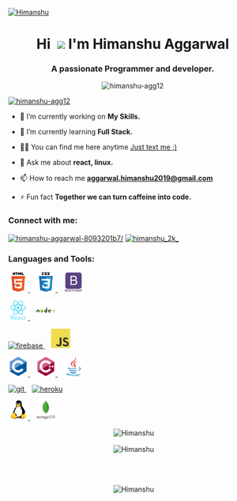 
[![Himanshu](https://s6.gifyu.com/images/mygif192d435b526d5ec2.gif)](Himanshu)
<h1 align="center">Hi&nbsp; <a href="Hey"><img src="https://raw.githubusercontent.com/TOXIC-DEVIL/TOXIC-DEVIL/TOXIC-DEVIL-OFFICIAL/media/Hi.gif" width="48px"></a> I'm Himanshu Aggarwal</h1>
<h3 align="center">A passionate Programmer and developer.</h3>

<p align="center"> <img src="https://komarev.com/ghpvc/?username=himanshu-agg12&label=Profile%20views&color=0e75b6&style=flat" alt="himanshu-agg12" /> </p>

<p align="left"> <a href="https://github.com/ryo-ma/github-profile-trophy"><img src="https://github-profile-trophy.vercel.app/?username=himanshu-agg12" alt="himanshu-agg12" /></a> </p>

- 🔭 I’m currently working on **My Skills.**

- 🌱 I’m currently learning **Full Stack.**

- 👨‍💻 You can find me here anytime [Just text me ;)](https://www.linkedin.com/in/himanshu-aggarwal-8093201b7/)

- 💬 Ask me about **react, linux.**

- 📫 How to reach me **aggarwal.himanshu2019@gmail.com**

- ⚡ Fun fact **Together we can turn caffeine into code.**

<h3 align="left">Connect with me:</h3>
<p align="left">
<a href="https://linkedin.com/in/himanshu-aggarwal-8093201b7/" target="blank"><img align="center" src="https://raw.githubusercontent.com/rahuldkjain/github-profile-readme-generator/master/src/images/icons/Social/linked-in-alt.svg" alt="himanshu-aggarwal-8093201b7/" height="30" width="40" /></a>
<a href="https://instagram.com/himanshu_2k_" target="blank"><img align="center" src="https://raw.githubusercontent.com/rahuldkjain/github-profile-readme-generator/master/src/images/icons/Social/instagram.svg" alt="himanshu_2k_" height="30" width="40" /></a>
</p>

<h3 align="left">Languages and Tools:</h3>
<p align="left"> 
 <a href="https://www.w3.org/html/" target="_blank"> <img src="https://raw.githubusercontent.com/devicons/devicon/master/icons/html5/html5-original-wordmark.svg" alt="html5" width="40" height="40"/> </a> &nbsp;&nbsp;
<a href="https://www.w3schools.com/css/" target="_blank"> <img src="https://raw.githubusercontent.com/devicons/devicon/master/icons/css3/css3-original-wordmark.svg" alt="css3" width="40" height="40"/> </a>&nbsp;&nbsp;
<a href="https://getbootstrap.com" target="_blank"> <img src="https://raw.githubusercontent.com/devicons/devicon/master/icons/bootstrap/bootstrap-plain-wordmark.svg" alt="bootstrap" width="40" height="40"/> </a>

<a href="https://reactjs.org/" target="_blank"> <img src="https://raw.githubusercontent.com/devicons/devicon/master/icons/react/react-original-wordmark.svg" alt="react" width="40" height="40"/> </a> &nbsp;&nbsp;
<a href="https://nodejs.org" target="_blank"> <img src="https://raw.githubusercontent.com/devicons/devicon/master/icons/nodejs/nodejs-original-wordmark.svg" alt="nodejs" width="40" height="40"/> </a> 


 <a href="https://firebase.google.com/" target="_blank"> <img src="https://www.vectorlogo.zone/logos/firebase/firebase-icon.svg" alt="firebase" width="40" height="40"/> </a>&nbsp;&nbsp;
<a href="https://developer.mozilla.org/en-US/docs/Web/JavaScript" target="_blank"> <img src="https://raw.githubusercontent.com/devicons/devicon/master/icons/javascript/javascript-original.svg" alt="javascript" width="40" height="40"/> </a>

<a href="https://www.cprogramming.com/" target="_blank"> <img src="https://raw.githubusercontent.com/devicons/devicon/master/icons/c/c-original.svg" alt="c" width="40" height="40"/> </a>&nbsp;&nbsp;
 <a href="https://www.w3schools.com/cpp/" target="_blank"> <img src="https://raw.githubusercontent.com/devicons/devicon/master/icons/cplusplus/cplusplus-original.svg" alt="cplusplus" width="40" height="40"/> </a> &nbsp;&nbsp;
 <a href="https://www.java.com" target="_blank"> <img src="https://raw.githubusercontent.com/devicons/devicon/master/icons/java/java-original.svg" alt="java" width="40" height="40"/> </a> 
  
  <a href="https://git-scm.com/" target="_blank"> <img src="https://www.vectorlogo.zone/logos/git-scm/git-scm-icon.svg" alt="git" width="40" height="40"/> </a>&nbsp;&nbsp;
  <a href="https://heroku.com" target="_blank"> <img src="https://www.vectorlogo.zone/logos/heroku/heroku-icon.svg" alt="heroku" width="40" height="40"/> </a>
  
  
  <a href="https://www.linux.org/" target="_blank"> <img src="https://raw.githubusercontent.com/devicons/devicon/master/icons/linux/linux-original.svg" alt="linux" width="40" height="40"/> </a> &nbsp;&nbsp;
  <a href="https://www.mongodb.com/" target="_blank"> <img src="https://raw.githubusercontent.com/devicons/devicon/master/icons/mongodb/mongodb-original-wordmark.svg" alt="mongodb" width="40" height="40"/> </a>
  </p>

<div align="center">
  <p float="left">&nbsp;<img align="center" src="https://github-readme-stats.vercel.app/api/top-langs?username=himanshu-agg12&show_icons=true&locale=en&layout=compact" alt="Himanshu" /></p>
 
  <p float="right">&nbsp;<img align="center" src="https://github-readme-stats.vercel.app/api?username=himanshu-agg12&show_icons=true&locale=en" alt="Himanshu" /></p>
</div>

</br></br>

<div align="center">
  <p>&nbsp;<img align="center" src="https://github-readme-streak-stats.herokuapp.com/?user=himanshu-agg12&" alt="Himanshu" /></p>
</div>
